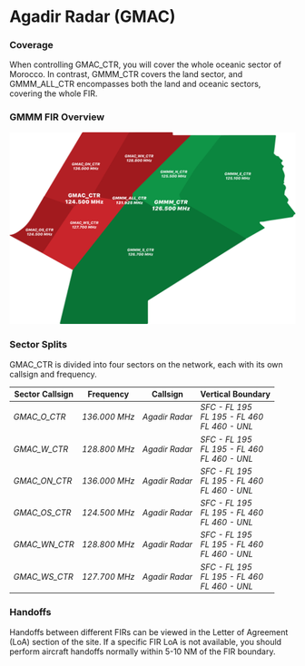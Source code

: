# Agadir Radar (GMAC)

### Coverage

When controlling GMAC_CTR, you will cover the whole oceanic sector of Morocco. In contrast, GMMM_CTR covers the land sector, and GMMM_ALL_CTR encompasses both the land and oceanic sectors, covering the whole FIR.

### GMMM FIR Overview
![GMMM FIR](./GMMMFIR.png)

### Sector Splits

GMAC_CTR is divided into four sectors on the network, each with its own callsign and frequency.

<table>
  <thead>
    <tr>
      <th>Sector Callsign</th>
      <th>Frequency</th>
      <th>Callsign</th>
      <th>Vertical Boundary</th>
    </tr>
  </thead>
  <tbody>
    <tr>
      <td class="foo"><em>GMAC_O_CTR</em></td>
      <td><em class="foo">136.000 MHz</em></td>
      <td><em class="foo">Agadir Radar</em></td>
      <td><em class="foo">SFC - FL 195<br>FL 195 - FL 460<br>FL 460 - UNL</em></td>
    </tr>
      <tr>
      <td class="foo"><em>GMAC_W_CTR</em></td>
      <td><em class="foo">128.800 MHz</em></td>
      <td><em class="foo">Agadir Radar</em></td>
      <td><em class="foo">SFC - FL 195<br>FL 195 - FL 460<br>FL 460 - UNL</em></td>
    </tr>
    <tr>
      <td class="foo"><em>GMAC_ON_CTR</em></td>
      <td><em class="foo">136.000 MHz</em></td>
      <td><em class="foo">Agadir Radar</em></td>
      <td><em class="foo">SFC - FL 195<br>FL 195 - FL 460<br>FL 460 - UNL</em></td>
    </tr>
    <tr>
      <td class="foo"><em>GMAC_OS_CTR</em></td>
      <td><em class="foo">124.500 MHz</em></td>
      <td><em class="foo">Agadir Radar</em></td>
      <td><em class="foo">SFC - FL 195<br>FL 195 - FL 460<br>FL 460 - UNL</em></td>
    </tr>
    <tr>
      <td class="foo"><em>GMAC_WN_CTR</em></td>
      <td><em class="foo">128.800 MHz</em></td>
      <td><em class="foo">Agadir Radar</em></td>
      <td><em class="foo">SFC - FL 195<br>FL 195 - FL 460<br>FL 460 - UNL</em></td>
    </tr>
    <tr>
      <td class="foo"><em>GMAC_WS_CTR</em></td>
      <td><em class="foo">127.700 MHz</em></td>
      <td><em class="foo">Agadir Radar</em></td>
      <td><em class="foo">SFC - FL 195<br>FL 195 - FL 460<br>FL 460 - UNL</em></td>
    </tr>
  </tbody>
</table>

### Handoffs

Handoffs between different FIRs can be viewed in the Letter of Agreement (LoA) section of the site. If a specific FIR LoA is not available, you should perform aircraft handoffs normally within 5-10 NM of the FIR boundary.